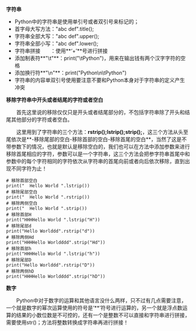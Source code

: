 ﻿**字符串**



- Python中的字符串是使用单引号或者双引号来标记的；
- 首字母大写方法："abc def".title();
- 字符串全部大写："abc def".upper();
- 字符串全部小写："abc def".lower();
- 字符串拼接　　：使用**‘+’**号进行拼接
- 添加制表符**"\t"**：print("\tPython")，用来在输出钱有两个汉字字符的空格
- 添加换行符**"\n"**：print("Python\n\tPython")
- 字符串的内容单双引号使用要注意不要和Python本身对于字符串的定义产生冲突



**移除字符串中开头或者结尾的字符或者空白**

　　首先这里说的移除仅仅只是开头或者结尾部分的，不包括字符串除了开头和结尾其他部分的字符或者空白。

　　这里用到了字符串的三个方法：**rstrip();lstrip();strip();**，这三个方法从头至尾依次是**-移除尾部的空白-移除首部的空白-移除首尾的空白**，当然了这是不带参数下的情况，也就是默认是移除空白的，我们也可以在方法中添加参数来进行移除首尾相应的字符，参数可以是一个字符串，这三个方法会把参字符串首尾中和参数中的每个字符相同的字符依次从字符串的首尾向前或者向后依次移除，直到出现不同字符为止！


    # 移除首部空白
    print("  Hello World ".lstrip())
    # 移除尾部空白
    print("  Hello World ".rstrip())
    # 移除两侧空白
    print("  Hello World ".strip())
    # 移除首部H
    print("HHHHello World ".lstrip("H"))
    # 移除尾部d
    print("Hello Worlddd".rstrip("d"))
    # 移除两侧Hd
    print("HHHHello Worldddd".strip("Hd"))
    # 移除首部h
    print("HHHHello World ".lstrip("h"))
    # 移除尾部D
    print("Hello Worlddd".rstrip("D"))
    # 移除两侧hD
    print("HHHHello Worldddd".strip("hD"))


**数字**
　　

　　Python中对于数字的运算和其他语言没什么两样，只不过有几点需要注意，一个就是数字的幂次运算使用的符号是‘**’符号进行运算的，另一个就是浮点数运算的结果的小数位数是不可控的，还有一个是整数不可以直接和字符串进行拼接，需要使用str()；方法将整数转换成字符串再进行拼接！
